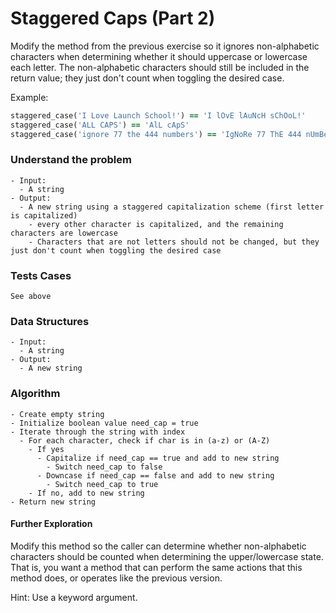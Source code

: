 # Staggered Caps (Part 2)

Modify the method from the previous exercise so it ignores non-alphabetic characters when determining whether it should uppercase or lowercase each letter. The non-alphabetic characters should still be included in the return value; they just don't count when toggling the desired case.

Example:

```ruby
staggered_case('I Love Launch School!') == 'I lOvE lAuNcH sChOoL!'
staggered_case('ALL CAPS') == 'AlL cApS'
staggered_case('ignore 77 the 444 numbers') == 'IgNoRe 77 ThE 444 nUmBeRs'
```

### Understand the problem

```
- Input:
  - A string
- Output:
  - A new string using a staggered capitalization scheme (first letter is capitalized)
    - every other character is capitalized, and the remaining characters are lowercase
    - Characters that are not letters should not be changed, but they just don't count when toggling the desired case
```

### Tests Cases

```
See above
```

### Data Structures

```
- Input:
  - A string
- Output:
  - A new string
```

### Algorithm

```
- Create empty string
- Initialize boolean value need_cap = true
- Iterate through the string with index
  - For each character, check if char is in (a-z) or (A-Z)
    - If yes
      - Capitalize if need_cap == true and add to new string
        - Switch need_cap to false
      - Downcase if need_cap == false and add to new string
        - Switch need_cap to true
    - If no, add to new string
- Return new string
```

#### Further Exploration

Modify this method so the caller can determine whether non-alphabetic characters should be counted when determining the upper/lowercase state. That is, you want a method that can perform the same actions that this method does, or operates like the previous version.

Hint: Use a keyword argument.